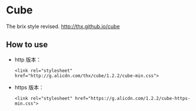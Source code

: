 # Cube

The brix style revised. <http://thx.github.io/cube>

## How to use

* http 版本：

  `<link rel="stylesheet" href="http://g.alicdn.com/thx/cube/1.2.2/cube-min.css">`

* https 版本：

  `<link rel="stylesheet" href="https://g.alicdn.com/1.2.2/cube-https-min.css">`

